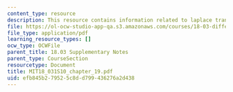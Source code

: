 ```yaml
---
content_type: resource
description: This resource contains information related to laplace transform technique.
file: https://ol-ocw-studio-app-qa.s3.amazonaws.com/courses/18-03-differential-equations-spring-2010/efb845b279525c8dd799436276a2d438_MIT18_031S10_chapter_19.pdf
file_type: application/pdf
learning_resource_types: []
ocw_type: OCWFile
parent_title: 18.03 Supplementary Notes
parent_type: CourseSection
resourcetype: Document
title: MIT18_031S10_chapter_19.pdf
uid: efb845b2-7952-5c8d-d799-436276a2d438
---
```

